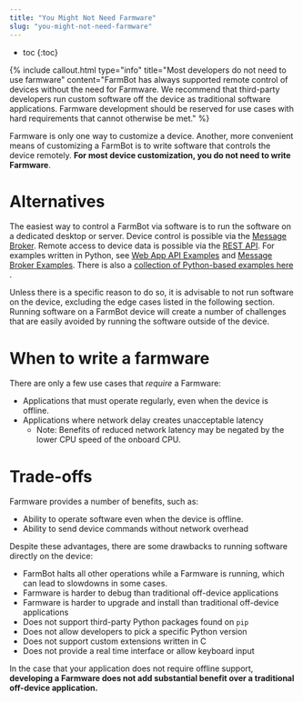 ```yaml
---
title: "You Might Not Need Farmware"
slug: "you-might-not-need-farmware"
---
```


* toc
{:toc}


{% include callout.html type="info" title="Most developers do not need to use farmware" content="FarmBot has always supported remote control of devices without the need for Farmware. We recommend that third-party developers run custom software off the device as traditional software applications. Farmware development should be reserved for use cases with hard requirements that cannot otherwise be met." %}

Farmware is only one way to customize a device. Another, more convenient means of customizing a FarmBot is to write software that controls the device remotely. **For most device customization, you do not need to write Farmware**.

# Alternatives

The easiest way to control a FarmBot via software is to run the software on a dedicated desktop or server. Device control is possible via the [Message Broker](/v8/Documentation/web-app/message-broker.md). Remote access to device data is possible via the [REST API](/v8/Documentation/web-app/rest-api.md). For examples written in Python, see [Web App API Examples](/v8/Python/web-app-api-examples.md) and [Message Broker Examples](/v8/Python/message-broker-examples.md). There is also a [collection of Python-based examples here](https://github.com/FarmBot-Labs/FarmBot-Python-Examples) .

Unless there is a specific reason to do so, it is advisable to not run software on the device, excluding the edge cases listed in the following section. Running software on a FarmBot device will create a number of challenges that are easily avoided by running the software outside of the device.

# When to write a farmware

There are only a few use cases that _require_ a Farmware:

 * Applications that must operate regularly, even when the device is offline.
 * Applications where network delay creates unacceptable latency
   * Note: Benefits of reduced network latency may be negated by the lower CPU speed of the onboard CPU.

# Trade-offs

Farmware provides a number of benefits, such as:

 * Ability to operate software even when the device is offline.
 * Ability to send device commands without network overhead

Despite these advantages, there are some drawbacks to running software directly on the device:

 * FarmBot halts all other operations while a Farmware is running, which can lead to slowdowns in some cases.
 * Farmware is harder to debug than traditional off-device applications
 * Farmware is harder to upgrade and install than traditional off-device applications
 * Does not support third-party Python packages found on `pip`
 * Does not allow developers to pick a specific Python version
 * Does not support custom extensions written in C
 * Does not provide a real time interface or allow keyboard input

In the case that your application does not require offline support, **developing a Farmware does not add substantial benefit over a traditional off-device application.**
